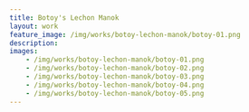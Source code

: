 ```yaml
---
title: Botoy's Lechon Manok 
layout: work
feature_image: /img/works/botoy-lechon-manok/botoy-01.png
description:
images:
    - /img/works/botoy-lechon-manok/botoy-01.png
    - /img/works/botoy-lechon-manok/botoy-02.png
    - /img/works/botoy-lechon-manok/botoy-03.png
    - /img/works/botoy-lechon-manok/botoy-04.png
    - /img/works/botoy-lechon-manok/botoy-05.png
---
```

